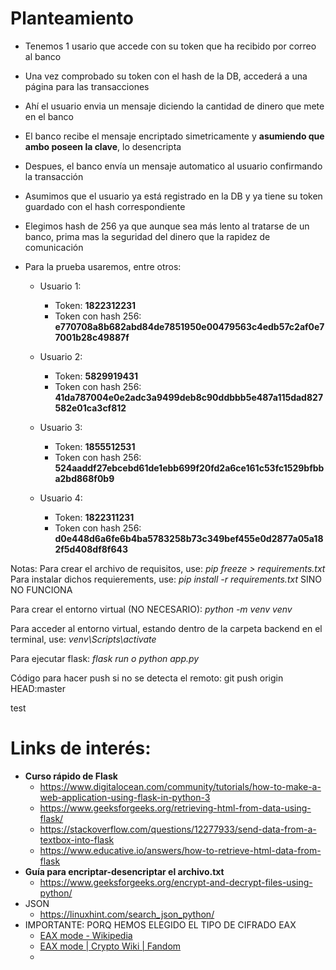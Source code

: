 # Planteamiento

- Tenemos 1 usario que accede con su token que ha recibido por correo al banco
- Una vez comprobado su token con el hash de la DB, accederá a una página para las transacciones
- Ahí el usuario envia un mensaje diciendo la cantidad de dinero que mete en el banco
- El banco recibe el mensaje encriptado simetricamente y  **asumiendo que ambo poseen la clave**, lo desencripta
- Despues, el banco envía un mensaje automatico al usuario confirmando la transacción
- Asumimos que el usuario ya está registrado en la DB y ya tiene su token guardado con el hash correspondiente
- Elegimos hash de 256 ya que aunque sea más lento al tratarse de un banco, prima mas la seguridad del dinero que la rapidez de comunicación
- Para la prueba usaremos, entre otros:

  - Usuario 1:

    - Token: **1822312231**
    - Token con hash 256: **e770708a8b682abd84de7851950e00479563c4edb57c2af0e77001b28c49887f**
  - Usuario 2:

    - Token: **5829919431**
    - Token con hash 256: **41da787004e0e2adc3a9499deb8c90ddbbb5e487a115dad827582e01ca3cf812**
  - Usuario 3:

    - Token: **1855512531**
    - Token con hash 256: **524aaddf27ebcebd61de1ebb699f20fd2a6ce161c53fc1529bfbba2bd868f0b9**
  - Usuario 4:

    - Token: **1822311231**
    - Token con hash 256: **d0e448d6a6fe6b4ba5783258b73c349bef455e0d2877a05a182f5d408df8f643**

Notas:
Para crear el archivo de requisitos, use: *pip freeze > requirements.txt*
Para instalar dichos requierements, use: *pip install -r requirements.txt* SINO NO FUNCIONA

Para crear el entorno virtual (NO NECESARIO):
*python -m venv venv*

Para acceder al entorno virtual, estando dentro de la carpeta backend en el terminal, use:
*venv\Scripts\activate*

Para ejecutar flask: *flask run o python app.py*

Código para hacer push si no se detecta el remoto: git push origin HEAD:master

test

# Links de interés:

* **Curso rápido de Flask**
  * https://www.digitalocean.com/community/tutorials/how-to-make-a-web-application-using-flask-in-python-3
  * https://www.geeksforgeeks.org/retrieving-html-from-data-using-flask/
  * https://stackoverflow.com/questions/12277933/send-data-from-a-textbox-into-flask
  * https://www.educative.io/answers/how-to-retrieve-html-data-from-flask
* **Guía para encriptar-desencriptar el archivo.txt**
  * https://www.geeksforgeeks.org/encrypt-and-decrypt-files-using-python/
* JSON
  * https://linuxhint.com/search_json_python/
* IMPORTANTE: PORQ HEMOS ELEGIDO EL TIPO DE CIFRADO EAX
  * [EAX mode - Wikipedia](https://en.wikipedia.org/wiki/EAX_mode)
  * [EAX mode | Crypto Wiki | Fandom](https://cryptography.fandom.com/wiki/EAX_mode)
  *
